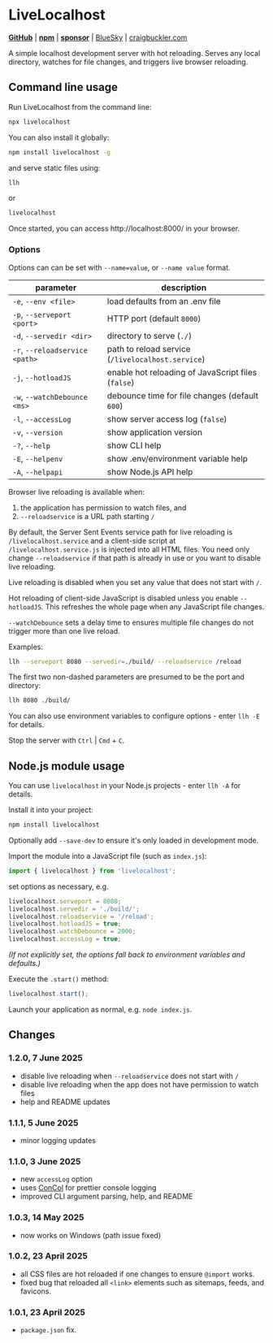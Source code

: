# LiveLocalhost

[**GitHub**](https://github.com/craigbuckler/livelocalhost) | [**npm**](https://www.npmjs.com/package/livelocalhost) | [**sponsor**](https://github.com/sponsors/craigbuckler) | [BlueSky](https://bsky.app/profile/craigbuckler.com) | [craigbuckler.com](https://craigbuckler.com/)

A simple localhost development server with hot reloading. Serves any local directory, watches for file changes, and triggers live browser reloading.


## Command line usage

Run LiveLocalhost from the command line:

```bash
npx livelocalhost
```

You can also install it globally:

```bash
npm install livelocalhost -g
```

and serve static files using:

```bash
llh
```

or

```bash
livelocalhost
```

Once started, you can access http://localhost:8000/ in your browser.


### Options

Options can can be set with `--name=value`, or `--name value` format.

|parameter|description|
|-|-|
| `-e`, `--env <file>` |load defaults from an .env file|
| `-p`, `--serveport <port>` | HTTP port (default `8000`) |
| `-d`, `--servedir <dir>` | directory to serve (`./`) |
| `-r`, `--reloadservice <path>` | path to reload service (`/livelocalhost.service`) |
| `-j`, `--hotloadJS` | enable hot reloading of JavaScript files (`false`) |
| `-w`, `--watchDebounce <ms>` | debounce time for file changes (default `600`) |
| `-l`, `--accessLog` | show server access log (`false`) |
| `-v`, `--version` | show application version |
| `-?`, `--help` | show CLI help |
| `-E`, `--helpenv` | show .env/environment variable help |
| `-A`, `--helpapi` | show Node.js API help |

Browser live reloading is available when:

  1. the application has permission to watch files, and
  2. `--reloadservice` is a URL path starting `/`

By default, the Server Sent Events service path for live reloading is `/livelocalhost.service` and a client-side script at `/livelocalhost.service.js` is injected into all HTML files. You need only change `--reloadservice` if that path is already in use or you want to disable live reloading.


Live reloading is disabled when you set any value that does not start with `/`.

Hot reloading of client-side JavaScript is disabled unless you enable `--hotloadJS`. This refreshes the whole page when any JavaScript file changes.

`--watchDebounce` sets a delay time to ensures multiple file changes do not trigger more than one live reload.

Examples:

```bash
llh --serveport 8080 --servedir=./build/ --reloadservice /reload
```

The first two non-dashed parameters are presumed to be the port and directory:

```bash
llh 8080 ./build/
```

You can also use environment variables to configure options - enter `llh -E` for details.

Stop the server with `Ctrl` | `Cmd` + `C`.


## Node.js module usage

You can use `livelocalhost` in your Node.js projects - enter `llh -A` for details.

Install it into your project:

```bash
npm install livelocalhost
```

Optionally add `--save-dev` to ensure it's only loaded in development mode.

Import the module into a JavaScript file (such as `index.js`):

```js
import { livelocalhost } from 'livelocalhost';
```

set options as necessary, e.g.

```js
livelocalhost.serveport = 8080;
livelocalhost.servedir = './build/';
livelocalhost.reloadservice = '/reload';
livelocalhost.hotloadJS = true;
livelocalhost.watchDebounce = 2000;
livelocalhost.accessLog = true;
```

*(If not explicitly set, the options fall back to environment variables and defaults.)*

Execute the `.start()` method:

```js
livelocalhost.start();
```

Launch your application as normal, e.g. `node index.js`.


## Changes

### 1.2.0, 7 June 2025

* disable live reloading when `--reloadservice` does not start with `/`
* disable live reloading when the app does not have permission to watch files
* help and README updates

### 1.1.1, 5 June 2025

* minor logging updates

### 1.1.0, 3 June 2025

* new `accessLog` option
* uses [ConCol](https://www.npmjs.com/package/concol) for prettier console logging
* improved CLI argument parsing, help, and README

### 1.0.3, 14 May 2025

* now works on Windows (path issue fixed)

### 1.0.2, 23 April 2025

* all CSS files are hot reloaded if one changes to ensure `@import` works.
* fixed bug that reloaded all `<link>` elements such as sitemaps, feeds, and favicons.

### 1.0.1, 23 April 2025

* `package.json` fix.
